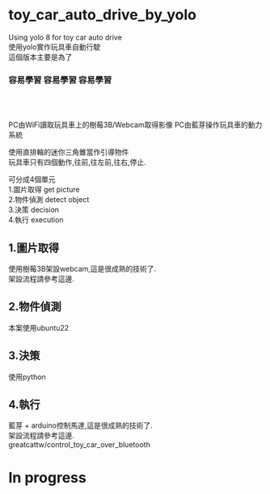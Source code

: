 # toy_car_auto_drive_by_yolo
Using yolo 8  for toy car auto drive  
使用yolo實作玩具車自動行駛  
這個版本主要是為了  
### 容易學習  容易學習  容易學習  
<br>
<br>
<br>
PC由WiFi讀取玩具車上的樹莓3B/Webcam取得影像  
PC由藍芽操作玩具車的動力系統  

使用直排輪的迷你三角錐當作引導物件  
玩具車只有四個動作,往前,往左前,往右,停止.  

可分成4個單元  
1.圖片取得 get picture  
2.物件偵測 detect object  
3.決策 decision  
4.執行  execution  

## 1.圖片取得
使用樹莓3B架設webcam,這是很成熟的技術了.  
架設流程請參考這邊.  

## 2.物件偵測
本案使用ubuntu22  


## 3.決策
使用python

## 4.執行
藍芽 + arduino控制馬達,這是很成熟的技術了.  
架設流程請參考這邊.  
greatcattw/control_toy_car_over_bluetooth  

# In progress
